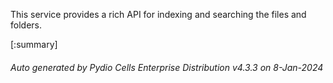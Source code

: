 






This service provides a rich API for indexing and searching the files and folders.

[:summary]

###### Auto generated by Pydio Cells Enterprise Distribution v4.3.3 on 8-Jan-2024

